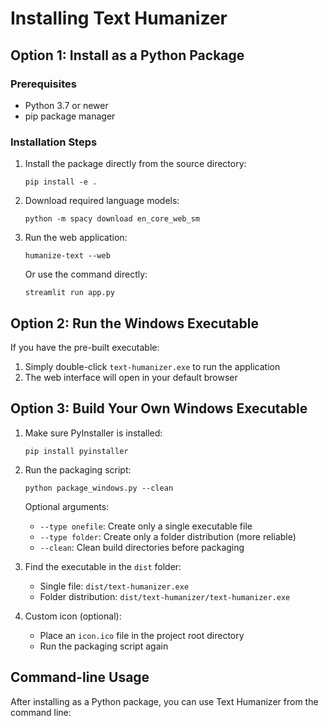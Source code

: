 # Installing Text Humanizer

## Option 1: Install as a Python Package

### Prerequisites
- Python 3.7 or newer
- pip package manager

### Installation Steps

1. Install the package directly from the source directory:
   ```
   pip install -e .
   ```

2. Download required language models:
   ```
   python -m spacy download en_core_web_sm
   ```

3. Run the web application:
   ```
   humanize-text --web
   ```
   
   Or use the command directly:
   ```
   streamlit run app.py
   ```

## Option 2: Run the Windows Executable

If you have the pre-built executable:

1. Simply double-click `text-humanizer.exe` to run the application
2. The web interface will open in your default browser

## Option 3: Build Your Own Windows Executable

1. Make sure PyInstaller is installed:
   ```
   pip install pyinstaller
   ```

2. Run the packaging script:
   ```
   python package_windows.py --clean
   ```
   
   Optional arguments:
   - `--type onefile`: Create only a single executable file
   - `--type folder`: Create only a folder distribution (more reliable)
   - `--clean`: Clean build directories before packaging

3. Find the executable in the `dist` folder:
   - Single file: `dist/text-humanizer.exe`
   - Folder distribution: `dist/text-humanizer/text-humanizer.exe`

4. Custom icon (optional):
   - Place an `icon.ico` file in the project root directory
   - Run the packaging script again

## Command-line Usage

After installing as a Python package, you can use Text Humanizer from the command line:

